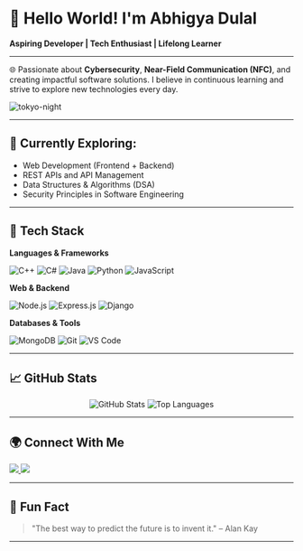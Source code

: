 # 👋 Hello World! I'm Abhigya Dulal

**Aspiring Developer | Tech Enthusiast | Lifelong Learner**

---

🌐 Passionate about **Cybersecurity**, **Near-Field Communication (NFC)**, and creating impactful software solutions. I believe in continuous learning and strive to explore new technologies every day.

![tokyo-night](https://github.com/user-attachments/assets/10f2bb48-bcb5-4d80-80c3-2dd4252c4714)

---

## 🧠 Currently Exploring:
- Web Development (Frontend + Backend)
- REST APIs and API Management
- Data Structures & Algorithms (DSA)
- Security Principles in Software Engineering

---

## 🚀 Tech Stack

**Languages & Frameworks**

![C++](https://img.shields.io/badge/C++-00599C?style=for-the-badge&logo=c%2B%2B&logoColor=white)
![C#](https://img.shields.io/badge/C%23-239120?style=for-the-badge&logo=csharp&logoColor=white)
![Java](https://img.shields.io/badge/Java-ED8B00?style=for-the-badge&logo=openjdk&logoColor=white)
![Python](https://img.shields.io/badge/Python-3776AB?style=for-the-badge&logo=python&logoColor=white)
![JavaScript](https://img.shields.io/badge/JavaScript-F7DF1E?style=for-the-badge&logo=javascript&logoColor=black)

**Web & Backend**

![Node.js](https://img.shields.io/badge/Node.js-6DA55F?style=for-the-badge&logo=node.js&logoColor=white)
![Express.js](https://img.shields.io/badge/Express.js-404D59?style=for-the-badge&logo=express&logoColor=white)
![Django](https://img.shields.io/badge/Django-092E20?style=for-the-badge&logo=django&logoColor=white)

**Databases & Tools**

![MongoDB](https://img.shields.io/badge/MongoDB-4EA94B?style=for-the-badge&logo=mongodb&logoColor=white)
![Git](https://img.shields.io/badge/Git-F05032?style=for-the-badge&logo=git&logoColor=white)
![VS Code](https://img.shields.io/badge/VS%20Code-007ACC?style=for-the-badge&logo=visual-studio-code&logoColor=white)

---

## 📈 GitHub Stats

<p align="center">
  <img src="https://github-readme-stats.vercel.app/api?username=SkylerOnRadio&show_icons=true&theme=tokyonight" alt="GitHub Stats" />
  <img src="https://github-readme-stats.vercel.app/api/top-langs/?username=SkylerOnRadio&layout=compact&theme=tokyonight" alt="Top Languages" />
</p>

---

## 🌍 Connect With Me

<p>
  <a href="mailto:abhiyadulal@gmail.com">
    <img src="https://img.shields.io/badge/Email-D14836?style=for-the-badge&logo=gmail&logoColor=white" />
  </a>
  <a href="https://www.linkedin.com/in/abhigya-dulal-64291a356" target="_blank">
    <img src="https://img.shields.io/badge/LinkedIn-0A66C2?style=for-the-badge&logo=linkedin&logoColor=white" />
  </a>
</p>

---

## 🧩 Fun Fact

> "The best way to predict the future is to invent it." – Alan Kay

---

<!-- Optional: GitHub Profile Trophy -->
<!--
[![trophy](https://github-profile-trophy.vercel.app/?username=SkylerOnRadio&theme=tokyonight)](https://github.com/ryo-ma/github-profile-trophy)
-->

<!-- Optional: Visitor Badge -->
<!--
![](https://komarev.com/ghpvc/?username=SkylerOnRadio&style=flat-square&color=blue)
-->
